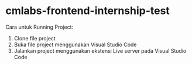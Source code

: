 # cmlabs-frontend-internship-test

Cara untuk Running Project:
1. Clone file project
2. Buka file project menggunakan Visual Studio Code
3. Jalankan project menggunakan ekstensi Live server pada Visual Studio Code
